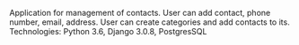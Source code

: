 
Application for management of contacts. User can add contact, phone number, email, address. User can create categories and add contacts to its.
Technologies: Python 3.6, Django 3.0.8, PostgresSQL
